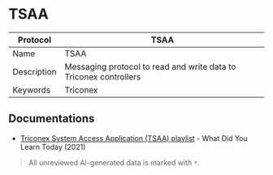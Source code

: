 # TSAA

| Protocol | TSAA |
|---|---|
| Name | TSAA |
| Description | Messaging protocol to read and write data to Triconex controllers |
| Keywords | Triconex |

## Documentations
- [Triconex System Access Application (TSAA) playlist](https://www.youtube.com/playlist?list=PLFf3xtcn9d46Eq8tdpTH-cviNPv8P0blU) - What Did You Learn Today (2021)

> All unreviewed AI-generated data is marked with `*`.
